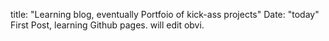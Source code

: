 title: "Learning blog, eventually Portfoio of kick-ass projects"
Date: "today"
First Post, learning Github pages. will edit obvi.
